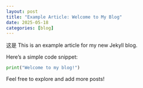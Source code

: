 ```yaml
---
layout: post
title: "Example Article: Welcome to My Blog"
date: 2025-05-18
categories: [blog]
---
```


这是  This is an example article for my new Jekyll blog.

Here’s a simple code snippet:

```python
print("Welcome to my blog!")
```

Feel free to explore and add more posts!
